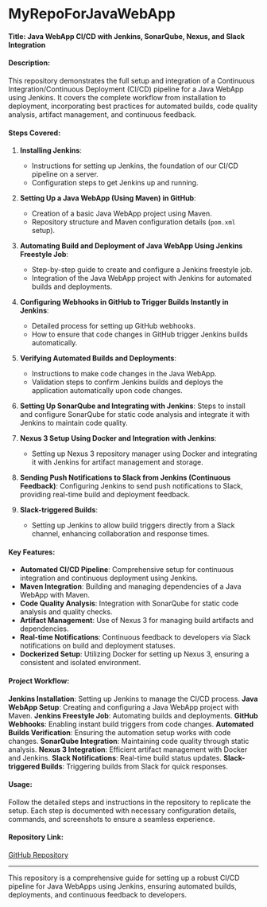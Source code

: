 # MyRepoForJavaWebApp

#### Title: **Java WebApp CI/CD with Jenkins, SonarQube, Nexus, and Slack Integration**

#### Description:
This repository demonstrates the full setup and integration of a Continuous Integration/Continuous Deployment (CI/CD) pipeline for a Java WebApp using Jenkins. It covers the complete workflow from installation to deployment, incorporating best practices for automated builds, code quality analysis, artifact management, and continuous feedback.

#### Steps Covered:

1. **Installing Jenkins**:
   - Instructions for setting up Jenkins, the foundation of our CI/CD pipeline on a server.
   - Configuration steps to get Jenkins up and running.

2. **Setting Up a Java WebApp (Using Maven) in GitHub**:
   - Creation of a basic Java WebApp project using Maven.
   - Repository structure and Maven configuration details (`pom.xml` setup).

3. **Automating Build and Deployment of Java WebApp Using Jenkins Freestyle Job**:
   - Step-by-step guide to create and configure a Jenkins freestyle job.
   - Integration of the Java WebApp project with Jenkins for automated builds and deployments.

4. **Configuring Webhooks in GitHub to Trigger Builds Instantly in Jenkins**:
   - Detailed process for setting up GitHub webhooks.
   - How to ensure that code changes in GitHub trigger Jenkins builds automatically.

5. **Verifying Automated Builds and Deployments**:
   - Instructions to make code changes in the Java WebApp.
   - Validation steps to confirm Jenkins builds and deploys the application automatically upon code changes.

6. **Setting Up SonarQube and Integrating with Jenkins**:
   Steps to install and configure SonarQube for static code analysis and integrate it with Jenkins to maintain code     quality.

7. **Nexus 3 Setup Using Docker and Integration with Jenkins**:
   - Setting up Nexus 3 repository manager using Docker and integrating it with Jenkins for artifact management and       storage.

8. **Sending Push Notifications to Slack from Jenkins (Continuous Feedback)**:
   Configuring Jenkins to send push notifications to Slack, providing real-time build and deployment feedback.

9. **Slack-triggered Builds**:
   - Setting up Jenkins to allow build triggers directly from a Slack channel, enhancing collaboration and response     times.
   
#### Key Features:
- **Automated CI/CD Pipeline**: Comprehensive setup for continuous integration and continuous deployment using Jenkins.
- **Maven Integration**: Building and managing dependencies of a Java WebApp with Maven.
- **Code Quality Analysis**: Integration with SonarQube for static code analysis and quality checks.
- **Artifact Management**: Use of Nexus 3 for managing build artifacts and dependencies.
- **Real-time Notifications**: Continuous feedback to developers via Slack notifications on build and deployment statuses.
- **Dockerized Setup**: Utilizing Docker for setting up Nexus 3, ensuring a consistent and isolated environment.

#### Project Workflow:

**Jenkins Installation**: Setting up Jenkins to manage the CI/CD process.
**Java WebApp Setup**: Creating and configuring a Java WebApp project with Maven.
**Jenkins Freestyle Job**: Automating builds and deployments.
**GitHub Webhooks**: Enabling instant build triggers from code changes.
**Automated Builds Verification**: Ensuring the automation setup works with code changes.
**SonarQube Integration**: Maintaining code quality through static analysis.
**Nexus 3 Integration**: Efficient artifact management with Docker and Jenkins.
**Slack Notifications**: Real-time build status updates.
**Slack-triggered Builds**: Triggering builds from Slack for quick responses.

#### Usage:
Follow the detailed steps and instructions in the repository to replicate the setup. Each step is documented with necessary configuration details, commands, and screenshots to ensure a seamless experience.

#### Repository Link:
[GitHub Repository](https://github.com/Ujagbor/myJavaAppRepo/)

---

This repository is a comprehensive guide for setting up a robust CI/CD pipeline for Java WebApps using Jenkins, ensuring automated builds, deployments, and continuous feedback to developers.
